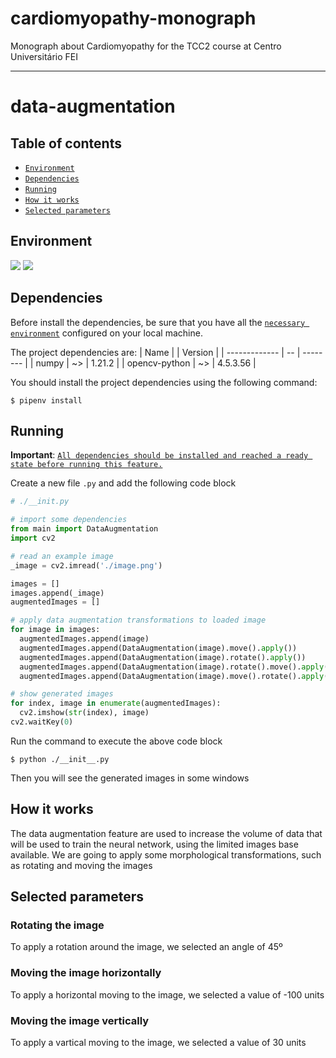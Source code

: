 # cardiomyopathy-monograph
Monograph about Cardiomyopathy for the TCC2 course at Centro Universitário FEI

---
# data-augmentation

## Table of contents

* [`Environment`](#environment)
* [`Dependencies`](#dependencies)
* [`Running`](#running)
* [`How it works`](#how-it-works)
* [`Selected parameters`](#selected-parameters)

## Environment

![](https://img.shields.io/badge/Python-^3.9-informational?style=for-the-badge&logo=python&logoColor=white)
![](https://img.shields.io/badge/PIP-^21.2-informational?style=for-the-badge&logo=pypi&logoColor=white)

## Dependencies

Before install the dependencies, be sure that you have all the [`necessary environment`](#environment) configured on your local machine.

The project dependencies are:
| Name          |    | Version  |
| ------------- | -- | -------- |
| numpy         | ~> | 1.21.2   |
| opencv-python | ~> | 4.5.3.56 |

You should install the project dependencies using the following command:

```shell
$ pipenv install
```

## Running

**Important**: [`All dependencies should be installed and reached a ready state before running this feature.`](#dependencies)

Create a new file `.py` and add the following code block
```py
# ./__init.py

# import some dependencies
from main import DataAugmentation
import cv2

# read an example image
_image = cv2.imread('./image.png')

images = []
images.append(_image)
augmentedImages = []

# apply data augmentation transformations to loaded image
for image in images:
  augmentedImages.append(image)
  augmentedImages.append(DataAugmentation(image).move().apply())
  augmentedImages.append(DataAugmentation(image).rotate().apply())
  augmentedImages.append(DataAugmentation(image).rotate().move().apply())
  augmentedImages.append(DataAugmentation(image).move().rotate().apply())

# show generated images
for index, image in enumerate(augmentedImages):
  cv2.imshow(str(index), image)
cv2.waitKey(0)
```

Run the command to execute the above code block
```shell
$ python ./__init__.py
```
Then you will see the generated images in some windows

## How it works

The data augmentation feature are used to increase the volume of data that will be used to train the neural network, using the limited images base available.
We are going to apply some morphological transformations, such as rotating and moving the images

## Selected parameters

### Rotating the image
To apply a rotation around the image, we selected an angle of 45º

### Moving the image horizontally
To apply a horizontal moving to the image, we selected a value of -100 units

### Moving the image vertically
To apply a vartical moving to the image, we selected a value of 30 units
